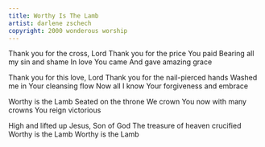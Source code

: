 ```yaml
---
title: Worthy Is The Lamb
artist: darlene zschech
copyright: 2000 wonderous worship
---
```


Thank you for the cross, Lord
Thank you for the price You paid
Bearing all my sin and shame
In love You came
And gave amazing grace

Thank you for this love, Lord
Thank you for the nail-pierced hands
Washed me in Your cleansing flow
Now all I know
Your forgiveness and embrace

Worthy is the Lamb
Seated on the throne
We crown You now with many crowns
You reign victorious

High and lifted up
Jesus, Son of God
The treasure of heaven crucified
Worthy is the Lamb
Worthy is the Lamb

